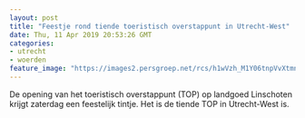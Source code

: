 ```yaml
---
layout: post
title: "Feestje rond tiende toeristisch overstappunt in Utrecht-West"
date: Thu, 11 Apr 2019 20:53:26 GMT
categories: 
- utrecht 
- woerden 
feature_image: "https://images2.persgroep.net/rcs/h1wVzh_M1Y06tnpVvXtmn466rRk/diocontent/25230529/_fitwidth/400/?appId=21791a8992982cd8da851550a453bd7f&quality=0.7"
---
```


De opening van het toeristisch overstappunt (TOP) op landgoed Linschoten krijgt zaterdag een feestelijk tintje. Het is de tiende TOP in Utrecht-West is.
